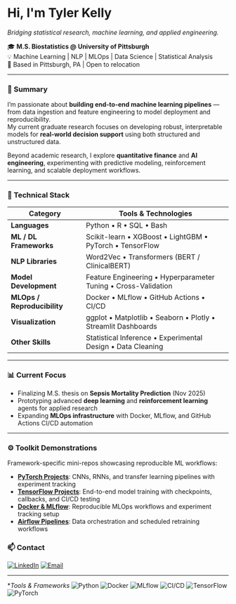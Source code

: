 <!---
tylerkelly7/tylerkelly7 is a ✨ special ✨ repository because its `README.md` (this file) appears on your GitHub profile.
You can click the Preview link to take a look at your changes.
--->

# Hi, I'm **Tyler Kelly**
*Bridging statistical research, machine learning, and applied engineering.*

🎓 **M.S. Biostatistics @ University of Pittsburgh**  
💡 Machine Learning | NLP | MLOps | Data Science | Statistical Analysis  
📍 Based in Pittsburgh, PA | Open to relocation

---

### 🧠 Summary
I’m passionate about **building end-to-end machine learning pipelines** — from data ingestion and feature engineering to model deployment and reproducibility.  
My current graduate research focuses on developing robust, interpretable models for **real-world decision support** using both structured and unstructured data.

Beyond academic research, I explore **quantitative finance** and **AI engineering**, experimenting with predictive modeling, reinforcement learning, and scalable deployment workflows.

---

### 🧰 Technical Stack

| **Category** | **Tools & Technologies** |
|---------------|---------------------------|
| **Languages** | Python • R • SQL • Bash |
| **ML / DL Frameworks** | Scikit-learn • XGBoost • LightGBM • PyTorch • TensorFlow |
| **NLP Libraries** | Word2Vec • Transformers (BERT / ClinicalBERT) |
| **Model Development** | Feature Engineering • Hyperparameter Tuning • Cross-Validation |
| **MLOps / Reproducibility** | Docker • MLflow • GitHub Actions • CI/CD |
| **Visualization** | ggplot • Matplotlib • Seaborn • Plotly • Streamlit Dashboards |
| **Other Skills** | Statistical Inference • Experimental Design • Data Cleaning |

---

<!--
### 📂 Featured Projects

#### 🩺 **Healthcare & Biostatistics**
- [**Masters-Thesis**](https://github.com/tylerkelly7/Masters-Thesis): *Predicting Sepsis Mortality* using multi-modal EHR data (Word2Vec + BERT embeddings, SMOTE, SHAP, MLflow tracking).
- [**Fairness in Healthcare ML**](https://github.com/tylerkelly7/Fairness-Audit): Auditing model bias across demographic subgroups.
- [**Readmission Risk Calculator**](https://github.com/tylerkelly7/Readmission-Risk): Streamlit app for patient-level readmission prediction.

#### 💹 **Quantitative Finance**
- [**Market Prediction**](https://github.com/tylerkelly7/Market_Prediction): Forecasting asset returns with ML and technical indicators.
- [**Factor Modeling & Portfolio Optimization**](https://github.com/tylerkelly7/Factor_Modeling): Fama-French-style factor construction and risk/return optimization.
- [**Reinforcement Learning for Trading**](https://github.com/tylerkelly7/Quant_Reinforcement_Learning): RL agent trained to trade in synthetic market environments.

---
-->

### 📊 Current Focus
- Finalizing M.S. thesis on **Sepsis Mortality Prediction** (Nov 2025)
- Prototyping advanced **deep learning** and **reinforcement learning** agents for applied research
- Expanding **MLOps infrastructure** with Docker, MLflow, and GitHub Actions CI/CD automation

---

### ⚙️ Toolkit Demonstrations
Framework-specific mini-repos showcasing reproducible ML workflows:

- [**PyTorch Projects**](https://github.com/tylerkelly7/PyTorch_Projects): CNNs, RNNs, and transfer learning pipelines with experiment tracking
- [**TensorFlow Projects**](https://github.com/tylerkelly7/TensorFlow_Projects): End-to-end model training with checkpoints, callbacks, and CI/CD testing
- [**Docker & MLflow**](https://github.com/tylerkelly7/Docker_CI_CD): Reproducible MLOps workflows and experiment tracking setup
- [**Airflow Pipelines**](https://github.com/tylerkelly7/Airflow_Pipelines): Data orchestration and scheduled retraining workflows

### 📫 Contact
[![LinkedIn](https://img.shields.io/badge/LinkedIn-Connect-blue?logo=linkedin)](https://www.linkedin.com/in/tylerkelly7/)
[![Email](https://img.shields.io/badge/Email-tylerjkelly77%40gmail.com-red?logo=gmail)](mailto:tylerjkelly77@gmail.com)

<!--[![Resume](https://img.shields.io/badge/Resume-View-blueviolet?logo=readthedocs)](https://github.com/tylerkelly7/Masters-Thesis/blob/main/docs/Resume_General.pdf)
-->

---
**Tools & Frameworks*
![Python](https://img.shields.io/badge/Python-3.11-blue?logo=python)
![Docker](https://img.shields.io/badge/Docker-ready-blue?logo=docker)
![MLflow](https://img.shields.io/badge/MLflow-integrated-brightgreen?logo=mlflow)
![CI/CD](https://img.shields.io/badge/CI%2FCD-GitHub_Actions-orange?logo=githubactions)
![TensorFlow](https://img.shields.io/badge/TensorFlow-2.x-orange?logo=tensorflow)
![PyTorch](https://img.shields.io/badge/PyTorch-2.x-red?logo=pytorch)
